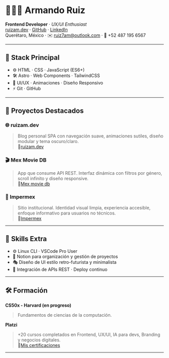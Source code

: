# 👨🏽‍💻 Armando Ruiz  
**Frontend Developer** · *UX/UI Enthusiast*  
[ruizam.dev](https://ruizamdev.github.io/ruizam) · [GitHub](https://github.com/Ruizamdev) · [LinkedIn](https://www.linkedin.com/in/ruizam/)  
Querétaro, México · ✉️ ruiz7am@outlook.com · 📱 +52 487 195 6567  

---

## 🚀 Stack Principal  
- ⚙️ HTML · CSS · JavaScript (ES6+)  
- 🛠️ Astro · Web Components · TailwindCSS  
- 🎨 UI/UX · Animaciones · Diseño Responsivo  
- ⚡ Git · GitHub  

---

## 🧩 Proyectos Destacados  
### 🌐 ruizam.dev  
> Blog personal SPA con navegación suave, animaciones sutiles, diseño modular y tema oscuro/claro.  
🔗[ruizam.dev](https://ruizamdev.github.io/ruizam/)

### 🎬 Mex Movie DB  
> App que consume API REST. Interfaz dinámica con filtros por género, scroll infinito y diseño responsive.  
🔗[Mex movie db](https://ruizamdev.github.io/the-movie-db-ruizam/)

### 🧱 Impermex  
> Sitio institucional. Identidad visual limpia, experiencia accesible, enfoque informativo para usuarios no técnicos.  
🔗[Impermex](https://ruizamdev.github.io/impermex.com/)

---

## 📡 Skills Extra  
- ⚙️ Linux CLI · VSCode Pro User  
- 🧠 Notion para organización y gestión de proyectos  
- 🎭 Diseño de UI estilo retro-futurista y minimalista
- 🔗 Integración de APIs REST · Deploy continuo  

---

## 🛠️ Formación  
**CS50x - Harvard (en progreso)**  
> Fundamentos de ciencias de la computación.

**Platzi**  
> +20 cursos completados en Frontend, UX/UI, IA para devs, Branding y negocios digitales.  
🔗[Mis certificaciones](https://platzi.com/p/ArmandoRuiz/)

---
